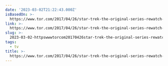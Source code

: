 ```yaml
---
date: '2023-03-02T21:22:43.000Z'
isBasedOn: >-
  https://www.tor.com/2017/04/26/star-trek-the-original-series-rewatch-how-sharper-than-a-serpents-tooth/
link: >-
  https://www.tor.com/2017/04/26/star-trek-the-original-series-rewatch-how-sharper-than-a-serpents-tooth/
slug: >-
  2023-03-02-httpswwwtorcom20170426star-trek-the-original-series-rewatch-how-sharper-than-a-serpents-tooth
tags:
  - tv
title: >-
  https://www.tor.com/2017/04/26/star-trek-the-original-series-rewatch-how-sharper-than-a-serpents-tooth/
---
```



